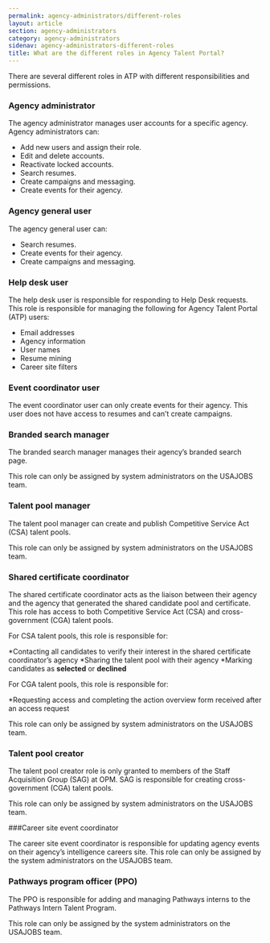 ```yaml
---
permalink: agency-administrators/different-roles
layout: article
section: agency-administrators
category: agency-administrators
sidenav: agency-administrators-different-roles
title: What are the different roles in Agency Talent Portal?
---
```



There are several different roles in ATP with different responsibilities and permissions.

### Agency administrator

The agency administrator manages user accounts for a specific agency.  Agency administrators can:

* Add new users and assign their role.
* Edit and delete accounts. 
* Reactivate locked accounts.
* Search resumes.
* Create campaigns and messaging.
* Create events for their agency.

### Agency general user

The agency general user can:

* Search resumes.
* Create events for their agency.
* Create campaigns and messaging.

### Help desk user

The help desk user is responsible for responding to Help Desk requests. This role is responsible for managing the following for Agency Talent Portal (ATP) users:

* Email addresses
* Agency information
* User names
* Resume mining
* Career site filters

### Event coordinator user

The event coordinator user can only create events for their agency. This user does not have access to resumes and can’t create campaigns.

### Branded search manager

The branded search manager manages their agency’s branded search page.

This role can only be assigned by system administrators on the USAJOBS team.

### Talent pool manager

The talent pool manager can create and publish Competitive Service Act (CSA) talent pools.

This role can only be assigned by system administrators on the USAJOBS team.

### Shared certificate coordinator

The shared certificate coordinator acts as the liaison between their agency and the agency that generated the shared candidate pool and certificate. This role has access to both Competitive Service Act (CSA) and cross-government (CGA) talent pools.

For CSA talent pools, this role is responsible for:

*Contacting all candidates to verify their interest in the shared certificate coordinator’s agency
*Sharing the talent pool with their agency
*Marking candidates as **selected** or **declined**

For CGA talent pools, this role is responsible for:

*Requesting access and completing the action overview form received after an access request

This role can only be assigned by system administrators on the USAJOBS team.

### Talent pool creator

The talent pool creator role is only granted to members of the Staff Acquisition Group (SAG) at OPM. SAG is responsible for creating cross-government (CGA) talent pools.

This role can only be assigned by system administrators on the USAJOBS team.

###Career site event coordinator

The career site event coordinator is responsible for updating agency events on their agency’s intelligence careers site.
This role can only be assigned by the system administrators on the USAJOBS team.

### Pathways program officer (PPO)

The PPO is responsible for adding and managing Pathways interns to the Pathways Intern Talent Program.

This role can only be assigned by the system administrators on the USAJOBS team.
